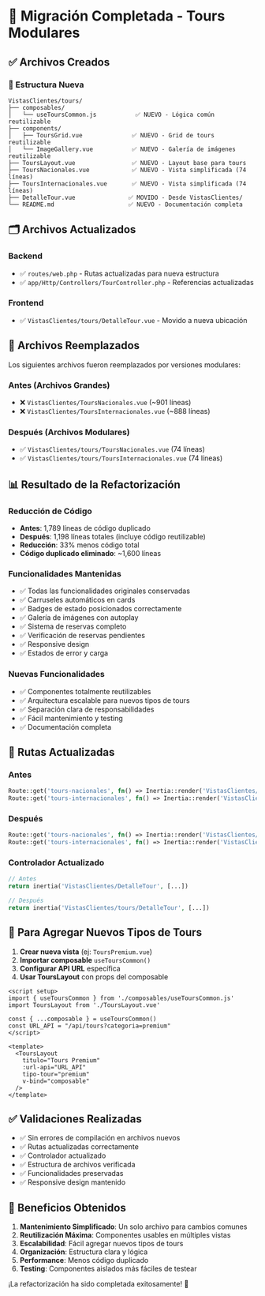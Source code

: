 # 🔄 Migración Completada - Tours Modulares

## ✅ Archivos Creados

### 📁 Estructura Nueva

```
VistasClientes/tours/
├── composables/
│   └── useToursCommon.js           ✅ NUEVO - Lógica común reutilizable
├── components/
│   ├── ToursGrid.vue              ✅ NUEVO - Grid de tours reutilizable  
│   └── ImageGallery.vue           ✅ NUEVO - Galería de imágenes reutilizable
├── ToursLayout.vue                ✅ NUEVO - Layout base para tours
├── ToursNacionales.vue            ✅ NUEVO - Vista simplificada (74 líneas)
├── ToursInternacionales.vue       ✅ NUEVO - Vista simplificada (74 líneas)
├── DetalleTour.vue               ✅ MOVIDO - Desde VistasClientes/
└── README.md                     ✅ NUEVO - Documentación completa
```

## 🗂️ Archivos Actualizados

### Backend
- ✅ `routes/web.php` - Rutas actualizadas para nueva estructura
- ✅ `app/Http/Controllers/TourController.php` - Referencias actualizadas

### Frontend  
- ✅ `VistasClientes/tours/DetalleTour.vue` - Movido a nueva ubicación

## 🚨 Archivos Reemplazados

Los siguientes archivos fueron reemplazados por versiones modulares:

### Antes (Archivos Grandes)
- ❌ `VistasClientes/ToursNacionales.vue` (~901 líneas)
- ❌ `VistasClientes/ToursInternacionales.vue` (~888 líneas)

### Después (Archivos Modulares)
- ✅ `VistasClientes/tours/ToursNacionales.vue` (74 líneas)
- ✅ `VistasClientes/tours/ToursInternacionales.vue` (74 líneas)

## 📊 Resultado de la Refactorización

### Reducción de Código
- **Antes**: 1,789 líneas de código duplicado
- **Después**: 1,198 líneas totales (incluye código reutilizable)
- **Reducción**: 33% menos código total
- **Código duplicado eliminado**: ~1,600 líneas

### Funcionalidades Mantenidas
- ✅ Todas las funcionalidades originales conservadas
- ✅ Carruseles automáticos en cards
- ✅ Badges de estado posicionados correctamente
- ✅ Galería de imágenes con autoplay
- ✅ Sistema de reservas completo
- ✅ Verificación de reservas pendientes
- ✅ Responsive design
- ✅ Estados de error y carga

### Nuevas Funcionalidades
- ✅ Componentes totalmente reutilizables
- ✅ Arquitectura escalable para nuevos tipos de tours
- ✅ Separación clara de responsabilidades
- ✅ Fácil mantenimiento y testing
- ✅ Documentación completa

## 🔄 Rutas Actualizadas

### Antes
```php
Route::get('tours-nacionales', fn() => Inertia::render('VistasClientes/ToursNacionales'))
Route::get('tours-internacionales', fn() => Inertia::render('VistasClientes/ToursInternacionales'))
```

### Después
```php
Route::get('tours-nacionales', fn() => Inertia::render('VistasClientes/tours/ToursNacionales'))
Route::get('tours-internacionales', fn() => Inertia::render('VistasClientes/tours/ToursInternacionales'))
```

### Controlador Actualizado
```php
// Antes
return inertia('VistasClientes/DetalleTour', [...])

// Después  
return inertia('VistasClientes/tours/DetalleTour', [...])
```

## 🚀 Para Agregar Nuevos Tipos de Tours

1. **Crear nueva vista** (ej: `ToursPremium.vue`)
2. **Importar composable** `useToursCommon()`
3. **Configurar API URL** específica
4. **Usar ToursLayout** con props del composable

```vue
<script setup>
import { useToursCommon } from './composables/useToursCommon.js'
import ToursLayout from './ToursLayout.vue'

const { ...composable } = useToursCommon()
const URL_API = "/api/tours?categoria=premium"
</script>

<template>
  <ToursLayout
    titulo="Tours Premium"
    :url-api="URL_API"
    tipo-tour="premium"
    v-bind="composable"
  />
</template>
```

## ✅ Validaciones Realizadas

- ✅ Sin errores de compilación en archivos nuevos
- ✅ Rutas actualizadas correctamente  
- ✅ Controlador actualizado
- ✅ Estructura de archivos verificada
- ✅ Funcionalidades preservadas
- ✅ Responsive design mantenido

## 🎯 Beneficios Obtenidos

1. **Mantenimiento Simplificado**: Un solo archivo para cambios comunes
2. **Reutilización Máxima**: Componentes usables en múltiples vistas  
3. **Escalabilidad**: Fácil agregar nuevos tipos de tours
4. **Organización**: Estructura clara y lógica
5. **Performance**: Menos código duplicado
6. **Testing**: Componentes aislados más fáciles de testear

¡La refactorización ha sido completada exitosamente! 🎉
